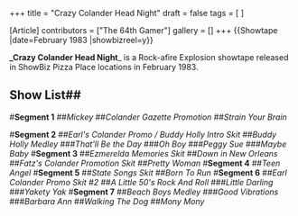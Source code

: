 +++
title = "Crazy Colander Head Night"
draft = false
tags = [ ]

[Article]
contributors = ["The 64th Gamer"]
gallery = []
+++
{{Showtape
|date=February 1983
|showbizreel=y}}

**_Crazy Colander Head Night**_ is a Rock-afire Explosion showtape released in ShowBiz Pizza Place locations in February 1983.

## Show List## 
#**Segment 1**
##_Mickey_
##_Colander Gazette Promotion_
##_Strain Your Brain_

#**Segment 2**
##_Earl's Colander Promo / Buddy Holly Intro Skit_
##_Buddy Holly Medley_
###_That'll Be the Day_
###_Oh Boy_
###_Peggy Sue_
###_Maybe Baby_
#**Segment 3**
##_Ezmerelda Memories Skit_
##_Down in New Orleans_
##_Fatz's Colander Promotion Skit_
##_Pretty Woman_
#**Segment 4**
##_Teen Angel_
#**Segment 5**
##_State Songs Skit_
##_Born To Run_
#**Segment 6**
##_Earl Colander Promo Skit #2_
##_A Little 50's Rock And Roll_
###_Little Darling_
###_Yakety Yak_
#**Segment 7**
##_Beach Boys Medley_
###_Good Vibrations_
###_Barbara Ann_
##_Walking The Dog_
##_Mony Mony_